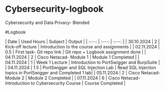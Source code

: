 # Cybersecurity-logbook
Cybersecurity and Data Privacy- Blended

#Logbook

| Date | Used Hours | Subject | Output | 
| :---:        |     :---:      |          :---: |
| 30.10.2024   | 2     | Kick-off lecture                                    | Introduction to the course and assignments    |
| 02.11.2024   | 0.5   | First task- Git repo link                           | Git repo + Logbook assignment done    |
| 04.11.2024   | 2     | Cisco Netacad- Module 1                             | Module 1 Completed     |
| 04.11.2024   | 1     | Week 1 Lecture                                      | Introduction to PortSwigger and BurpSuite   |
| 04.11.2024   | 1.5   | PortSwigger and SQL Injection Lab                   | Read SQL Injection topics in PortSwigger and Completed 1 lab|
| 05.11.2024   | 2     | Cisco Netacad- Module 2                             | Module 2 Completed    |
| 07.11.2024   | 6     | Cisco Netacad- Introduction to Cybersecurity Course | Course Completed    |
